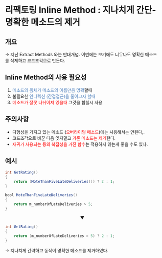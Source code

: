 # 리팩토링 Inline Method : 지나치게 간단-명확한 메소드의 제거



## 개요

→ 지난 Extract Methods 와는 반대개념. 이번에는 보기에도 너무나도 명확한 메소드를 삭제하고 코드조각으로 만든다.



## Inline Method의 사용 필요성

1. <font color="#4f81bd">메소드의 몸체가 메소드의 이름만큼 명확</font>할때
2. 불필요한 <font color="#4f81bd">인디렉션 (간접접근)을 줄이고자 할때</font>
3. <font color="red">메소드가 잘못 나뉘어져 있을때</font> 그것을 합칠시 사용



## 주의사항

* 다형성을 가지고 있는 메소드 (<font color="red">오버라이딩 메소드</font>)에는 사용해서는 안된다,.
* 코드조각으로 바꾼 다음 잊지말고 <font color="red">기존 메소드는 제거</font>한다.
* <font color="red">재귀가 사용되는 등의 복잡성을 가진 함수</font>는 적용하지 않는게 좋을 수도 있다.



## 예시

```java
int GetRating()
{
    return (MoteThanFiveLateDeliveries()) ? 2 : 1;
}

bool MoteThanFiveLateDeliveries()
{
    return m_numberOfLateDeliveries > 5;
}
```

<p align="center">▼</p>

```java
int GetRating()
{
    return (m_numberOfLateDeliveries > 5) ? 2 : 1;
}
```

→ 지나치게 간략하고 동작이 명확한 메소드를 제거하였다.